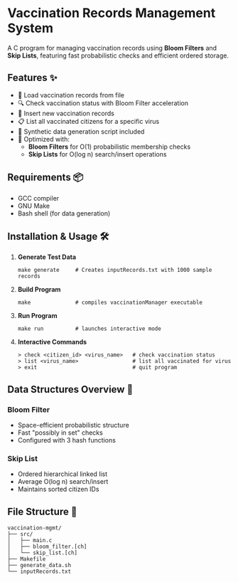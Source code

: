 # Vaccination Records Management System

A C program for managing vaccination records using **Bloom Filters** and **Skip Lists**, featuring fast probabilistic checks and efficient ordered storage.

## Features ✨

-  📂 Load vaccination records from file
-  🔍 Check vaccination status with Bloom Filter acceleration
-  📝 Insert new vaccination records
-  📋 List all vaccinated citizens for a specific virus
-  🧪 Synthetic data generation script included
-  🚀 Optimized with:
   -  **Bloom Filters** for O(1) probabilistic membership checks
   -  **Skip Lists** for O(log n) search/insert operations

## Requirements 📦

-  GCC compiler
-  GNU Make
-  Bash shell (for data generation)

## Installation & Usage 🛠️

1. **Generate Test Data**

   ```
   make generate     # Creates inputRecords.txt with 1000 sample records
   ```

2. **Build Program**

   ```
   make              # compiles vaccinationManager executable
   ```

3. **Run Program**

   ```
   make run          # launches interactive mode
   ```

4. **Interactive Commands**
   ```
   > check <citizen_id> <virus_name>   # check vaccination status
   > list <virus_name>                 # list all vaccinated for virus
   > exit                              # quit program
   ```

## Data Structures Overview 🧠

### Bloom Filter

-  Space-efficient probabilistic structure
-  Fast "possibly in set" checks
-  Configured with 3 hash functions

### Skip List

-  Ordered hierarchical linked list
-  Average O(log n) search/insert
-  Maintains sorted citizen IDs

## File Structure 📁

```
vaccination-mgmt/
├── src/
│   ├── main.c
│   ├── bloom_filter.[ch]
│   └── skip_list.[ch]
├── Makefile
├── generate_data.sh
└── inputRecords.txt
```
